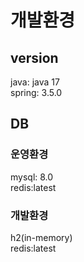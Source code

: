 # 개발환경
## version
java: java 17  
spring: 3.5.0  

## DB
### 운영환경  
mysql: 8.0  
redis:latest

### 개발환경
h2(in-memory)  
redis:latest  